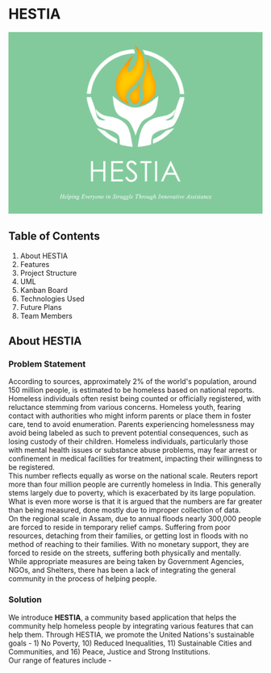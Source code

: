 # HESTIA

![HESTIA COVER IMAGE](./assets/cover_image.jpg)

## Table of Contents
1. About HESTIA
2. Features
3. Project Structure
4. UML
5. Kanban Board
6. Technologies Used
7. Future Plans
8. Team Members

## About HESTIA

### Problem Statement


According to sources, approximately 2% of the world's population, around 150 million people, is estimated to be homeless based on national reports. Homeless individuals often resist being counted or officially registered, with reluctance stemming from various concerns.
Homeless youth, fearing contact with authorities who might inform parents or place them in foster care, tend to avoid enumeration.
Parents experiencing homelessness may avoid being labeled as such to prevent potential consequences, such as losing custody of their children.
Homeless individuals, particularly those with mental health issues or substance abuse problems, may fear arrest or confinement in medical facilities for treatment, impacting their willingness to be registered. \
This number reflects equally as worse on the national scale. Reuters report more than four million people are currently homeless in India. This generally stems largely due to poverty, which is exacerbated by its large population. What is even more worse is that it is argued that the numbers are far greater than being measured, done mostly due to improper collection of data.\
On the regional scale in Assam, due to annual floods nearly 300,000 people are forced to reside in temporary relief camps. Suffering from poor resources, detaching from their families, or getting lost in floods with no method of reaching to their families. With no monetary support, they are forced to reside on the streets, suffering both physically and mentally.\
While appropriate measures are being taken by Government Agencies, NGOs, and Shelters, there has been a lack of integrating the general community in the process of helping people.

### Solution

We introduce **HESTIA**, a community based application that helps the community help homeless people by integrating various features that can help them.
Through HESTIA, we promote the United Nations's sustainable goals - 1) No Poverty, 10) Reduced Inequalities, 11) Sustainable Cities and Communities, and 16) Peace, Justice and Strong Institutions. \
Our range of features include -